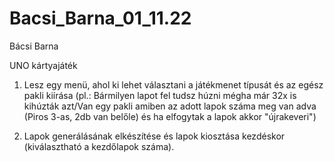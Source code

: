 # Bacsi_Barna_01_11.22
Bácsi Barna

UNO kártyajáték

1. Lesz egy menü, ahol ki lehet választani a játékmenet típusát és az egész pakli kiírása
    (pl.: Bármilyen lapot fel tudsz húzni mégha már 32x is kihúzták azt/Van egy pakli amiben az adott lapok száma meg van adva (Piros 3-as, 2db van belőle)   és ha elfogytak a lapok akkor "újrakeveri")

2. Lapok generálásának elkészítése és lapok kiosztása kezdéskor (kiválasztható a kezdőlapok száma).
